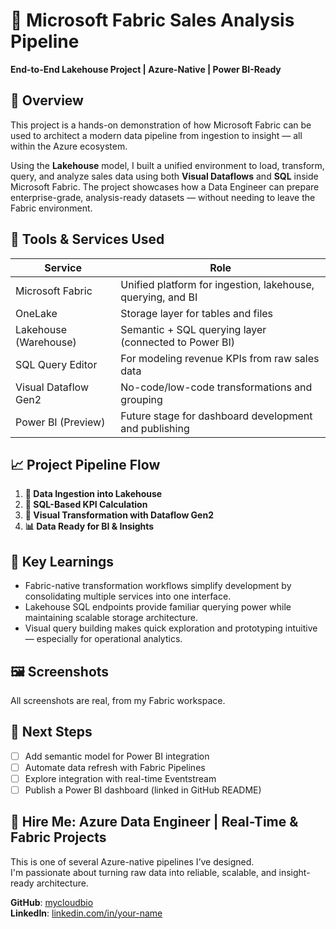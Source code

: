 # 💼 Microsoft Fabric Sales Analysis Pipeline  
**End-to-End Lakehouse Project | Azure-Native | Power BI-Ready**

## 🧠 Overview  
This project is a hands-on demonstration of how Microsoft Fabric can be used to architect a modern data pipeline from ingestion to insight — all within the Azure ecosystem.  

Using the **Lakehouse** model, I built a unified environment to load, transform, query, and analyze sales data using both **Visual Dataflows** and **SQL** inside Microsoft Fabric. The project showcases how a Data Engineer can prepare enterprise-grade, analysis-ready datasets — without needing to leave the Fabric environment.

## 🔧 Tools & Services Used
| Service                | Role                                                                 |
|------------------------|----------------------------------------------------------------------|
| Microsoft Fabric       | Unified platform for ingestion, lakehouse, querying, and BI         |
| OneLake                | Storage layer for tables and files                                   |
| Lakehouse (Warehouse)  | Semantic + SQL querying layer (connected to Power BI)                |
| SQL Query Editor       | For modeling revenue KPIs from raw sales data                        |
| Visual Dataflow Gen2   | No-code/low-code transformations and grouping                        |
| Power BI (Preview)     | Future stage for dashboard development and publishing                |

## 📈 Project Pipeline Flow
1. **📂 Data Ingestion into Lakehouse**  
2. **🔎 SQL-Based KPI Calculation**  
3. **🧩 Visual Transformation with Dataflow Gen2**  
4. **📊 Data Ready for BI & Insights**  

## 🧠 Key Learnings
- Fabric-native transformation workflows simplify development by consolidating multiple services into one interface.
- Lakehouse SQL endpoints provide familiar querying power while maintaining scalable storage architecture.
- Visual query building makes quick exploration and prototyping intuitive — especially for operational analytics.

## 🖼️ Screenshots
All screenshots are real, from my Fabric workspace.

## 🚀 Next Steps
- [ ] Add semantic model for Power BI integration  
- [ ] Automate data refresh with Fabric Pipelines  
- [ ] Explore integration with real-time Eventstream  
- [ ] Publish a Power BI dashboard (linked in GitHub README)

## 🤝 Hire Me: Azure Data Engineer | Real-Time & Fabric Projects
This is one of several Azure-native pipelines I’ve designed.  
I'm passionate about turning raw data into reliable, scalable, and insight-ready architecture.

**GitHub**: [mycloudbio](https://github.com/mycloudbio)  
**LinkedIn**: [linkedin.com/in/your-name](#)
